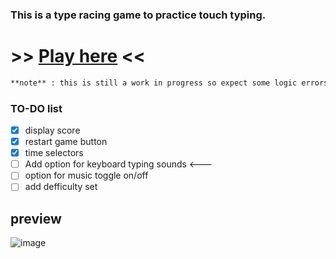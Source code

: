 ### This is a type racing game to practice touch typing.

# >> [Play here](https://oeuf16.github.io/Type-racer/) << 
```diff
**note** : this is still a work in progress so expect some logic errors while testing.
```

### TO-DO list
- [x] display score
- [x] restart game button 
- [x] time selectors
- [ ] Add option for keyboard typing sounds <---
- [ ] option for music toggle on/off 
- [ ] add defficulty set
## preview

![image](https://user-images.githubusercontent.com/93136950/181934535-52c9c976-4277-4a9a-babe-1a117ad627aa.png)




